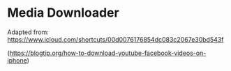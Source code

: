 # Media Downloader

Adapted from: https://www.icloud.com/shortcuts/00d0076176854dc083c2067e30bd543f

(https://blogtip.org/how-to-download-youtube-facebook-videos-on-iphone)

